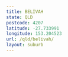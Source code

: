 ```yaml
---
title: BELIVAH
state: QLD
postcode: 4207
latitude: -27.733991
longitude: 153.204523
url: /qld/belivah/
layout: suburb
---
```

